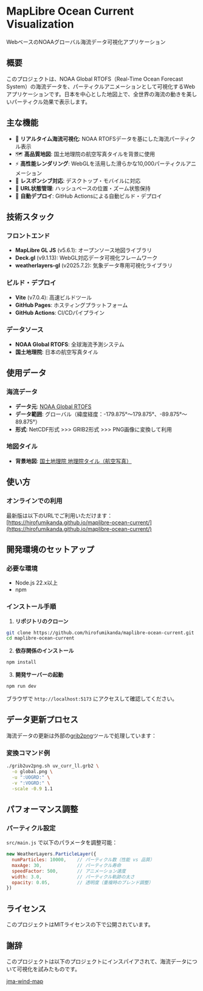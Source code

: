 # MapLibre Ocean Current Visualization

WebベースのNOAAグローバル海流データ可視化アプリケーション

## 概要

このプロジェクトは、NOAA Global RTOFS（Real-Time Ocean Forecast System）の海流データを、パーティクルアニメーションとして可視化するWebアプリケーションです。日本を中心とした地図上で、全世界の海流の動きを美しいパーティクル効果で表示します。

## 主な機能

- 🌊 **リアルタイム海流可視化**: NOAA RTOFSデータを基にした海流パーティクル表示
- 🗺️ **高品質地図**: 国土地理院の航空写真タイルを背景に使用
- ⚡ **高性能レンダリング**: WebGLを活用した滑らかな10,000パーティクルアニメーション
- 📱 **レスポンシブ対応**: デスクトップ・モバイルに対応
- 🔗 **URL状態管理**: ハッシュベースの位置・ズーム状態保持
- 🚀 **自動デプロイ**: GitHub Actionsによる自動ビルド・デプロイ

## 技術スタック

### フロントエンド
- **MapLibre GL JS** (v5.6.1): オープンソース地図ライブラリ
- **Deck.gl** (v9.1.13): WebGL対応データ可視化フレームワーク
- **weatherlayers-gl** (v2025.7.2): 気象データ専用可視化ライブラリ

### ビルド・デプロイ
- **Vite** (v7.0.4): 高速ビルドツール
- **GitHub Pages**: ホスティングプラットフォーム
- **GitHub Actions**: CI/CDパイプライン

### データソース
- **NOAA Global RTOFS**: 全球海流予測システム
- **国土地理院**: 日本の航空写真タイル

## 使用データ

### 海流データ
- **データ元**: [NOAA Global RTOFS](https://polar.ncep.noaa.gov/global/)
- **データ範囲**: グローバル（緯度経度：-179.875°～179.875°、-89.875°～89.875°）
- **形式**: NetCDF形式 >>> GRIB2形式 >>> PNG画像に変換して利用

### 地図タイル
- **背景地図**: [国土地理院 地理院タイル（航空写真）](https://maps.gsi.go.jp/development/ichiran.html#seamlessphoto)

## 使い方

### オンラインでの利用
最新版は以下のURLでご利用いただけます：
[https://hirofumikanda.github.io/maplibre-ocean-current/](https://hirofumikanda.github.io/maplibre-ocean-current/)

## 開発環境のセットアップ

### 必要な環境
- Node.js 22.x以上
- npm 

### インストール手順

1. **リポジトリのクローン**
```bash
git clone https://github.com/hirofumikanda/maplibre-ocean-current.git
cd maplibre-ocean-current
```

2. **依存関係のインストール**
```bash
npm install
```

3. **開発サーバーの起動**
```bash
npm run dev
```

ブラウザで `http://localhost:5173` にアクセスして確認してください。

## データ更新プロセス

海流データの更新は外部の[grib2png](https://github.com/naogify/grib2png.sh)ツールで処理しています：

### 変換コマンド例
```bash
./grib2uv2png.sh uv_curr_ll.grb2 \
  -o global.png \
  -u ":UOGRD:" \
  -v ":VOGRD:" \
  -scale -0.9 1.1
```

## パフォーマンス調整

### パーティクル設定
`src/main.js` で以下のパラメータを調整可能：

```javascript
new WeatherLayers.ParticleLayer({
  numParticles: 10000,    // パーティクル数（性能 vs 品質）
  maxAge: 30,             // パーティクル寿命
  speedFactor: 500,       // アニメーション速度
  width: 3.0,             // パーティクル軌跡の太さ
  opacity: 0.05,          // 透明度（重複時のブレンド調整）
})
```

## ライセンス

このプロジェクトはMITライセンスの下で公開されています。

## 謝辞

このプロジェクトは以下のプロジェクトにインスパイアされて、海流データについて可視化を試みたものです。

[jma-wind-map](https://github.com/naogify/jma-wind-map)